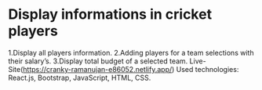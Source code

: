 # Display informations in cricket players
  1.Display all players information.
  2.Adding players for a team selections with their salary’s.
  3.Display total budget of a selected team.
Live-Site(https://cranky-ramanujan-e86052.netlify.app/)
Used technologies: React.js, Bootstrap, JavaScript, HTML, CSS.
